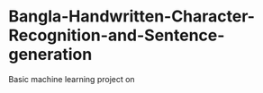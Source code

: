 # Bangla-Handwritten-Character-Recognition-and-Sentence-generation
Basic machine learning project on
